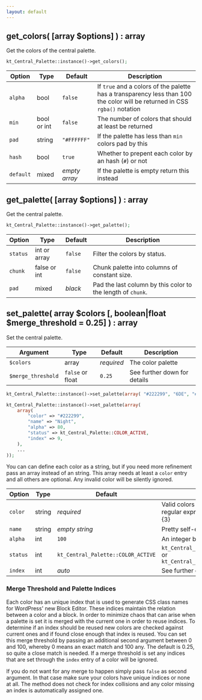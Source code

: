 ```yaml
---
layout: default
---
```


## get_colors( [array $options] ) : array

Get the colors of the central palette.

```php
kt_Central_Palette::instance()->get_colors();
```

Option | Type | Default | Description
------ | ---- | ------- | -----------
`alpha` | bool | `false` | If `true` and a colors of the palette has a transparency less than 100 the color will be returned in CSS `rgba()` notation
`min` | bool or int | `false` | The number of colors that should at least be returned
`pad` | string | `"#FFFFFF"` | If the palette has less than `min` colors pad by this
`hash` | bool | `true` | Whether to prepent each color by an hash (`#`) or not
`default` | mixed | *empty array* | If the palette is empty return this instead

## get_palette( [array $options] ) : array

Get the central palette.

```php
kt_Central_Palette::instance()->get_palette();
```

Option | Type | Default | Description
------ | ---- | ------- | -----------
`status` | int or array | `false` | Filter the colors by status.
`chunk` | false or int | `false` | Chunk palette into columns of constant size.
`pad` | mixed | *black* | Pad the last column by this color to the length of `chunk`.

## set_palette( array $colors [, boolean|float $merge_threshold = 0.25] ) : array

Set the central palette.

Argument | Type | Default | Description
-------- | ---- | ------- | -----------
`$colors` | array | *required* | The color palette
`$merge_threshold` | `false` or float | `0.25` | See further down for details

```php
kt_Central_Palette::instance()->set_palette(array( "#222299", "6DE", "#777" ... ));

kt_Central_Palette::instance()->set_palette(array(
    array(
        "color" => "#222299",
        "name" => "Night",
        "alpha" => 80,
        "status" => kt_Central_Palette::COLOR_ACTIVE,
        "index" => 9,
    ),
    ...
));
```

You can can define each color as a string, but if you need more refinement pass an array instead of an string. This array needs at least a `color` entry and all others are optional. Any invalid color will be silently ignored.

Option | Type | Default | Description
------ | ---- | ------- | -----------
`color` | string | *required* | Valid colors are defined by the regular expression `#?{[0-9a-fA-F]{3}|[0-9a-fA-F]{6}}`
`name` | string | *empty string* | Pretty self-explanatory
`alpha` | int | `100` | An integer between 0 and 100
`status` | int | `kt_Central_Palette::COLOR_ACTIVE` | `kt_Central_Palette::COLOR_ACTIVE` or `kt_Central_Palette::COLOR_INACTIVE`
`index` | int | *auto* | See further down for details

### Merge Threshold and Palette Indices

Each color has an unique index that is used to generate CSS class names for WordPress' new Block Editor. These indices maintain the relation between a color and a block. In order to minimize chaos that can arise when a palette is set it is merged with the current one in order to reuse indices. To determine if an index should be reused new colors are checked against current ones and if found close enough that index is reused. You can set this merge threshold by passing an additional second argument between 0 and 100, whereby 0 means an exact match and 100 any. The default is 0.25, so quite a close match is needed. If a merge threshold is set any indices that are set through the `index` entry of a color will be ignored.

If you do not want for any merge to happen simply pass `false` as second argument. In that case make sure your colors have unique indices or none at all. The method does not check for index collisions and any color missing an index is automatically assigned one.